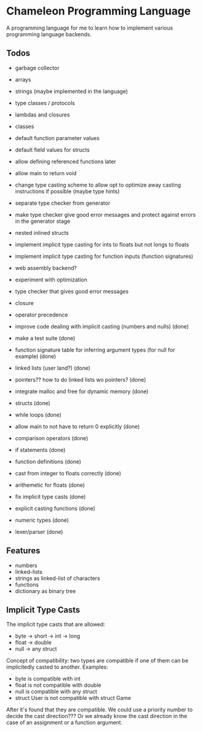 # Chameleon Programming Language

A programming language for me to learn how to implement various programming language
backends.

## Todos

* garbage collector
* arrays
* strings (maybe implemented in the language)
* type classes / protocols
* lambdas and closures
* classes
* default function parameter values
* default field values for structs
* allow defining referenced functions later
* allow main to return void
* change type casting scheme to allow opt to optimize away casting instructions if possible (maybe type hints)
* separate type checker from generator
* make type checker give good error messages and protect against errors in the
generator stage
* nested inlined structs
* implement implicit type casting for ints to floats but not longs to floats
* implement implicit type casting for function inputs (function signatures)
* web assembly backend?
* experiment with optimization
* type checker that gives good error messages
* closure
* operator precedence

* improve code dealing with implicit casting (numbers and nulls) (done)
* make a test suite (done)
* function signature table for inferring argument types (for null for example) (done)
* linked lists (user land?) (done)
* pointers?? how to do linked lists wo pointers? (done)
* integrate malloc and free for dynamic memory (done)
* structs (done)
* while loops (done)
* allow main to not have to return 0 explicitly (done)
* comparison operators (done)
* if statements (done)
* function definitions (done)
* cast from integer to floats correctly (done)
* arithemetic for floats (done)
* fix implicit type casts (done)
* explicit casting functions (done)
* numeric types (done)
* lexer/parser (done)

## Features

* numbers
* linked-lists
* strings as linked-list of characters
* functions
* dictionary as binary tree

## Implicit Type Casts

The implicit type casts that are allowed:

* byte -> short -> int -> long
* float -> double
* null -> any struct

Concept of compatibility: two types are compatible if one of them can be implicitedly casted
to another. Examples:

* byte is compatible with int
* float is not compatible with double
* null is compatible with any struct
* struct User is not compatible with struct Game

After it's found that they are compatible. We could use a priority number to decide the
cast direction??? Or we already know the cast direction in the case of an assignment or
a function argument.
